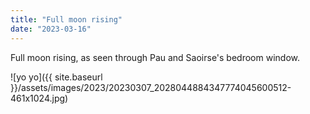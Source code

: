 ```yaml
---
title: "Full moon rising"
date: "2023-03-16"
---
```


Full moon rising, as seen through Pau and Saoirse's bedroom window.

![yo yo]({{ site.baseurl }}/assets/images/2023/20230307_2028044884347774045600512-461x1024.jpg)

